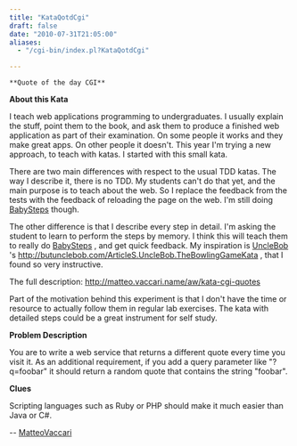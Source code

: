 ```yaml
---
title: "KataQotdCgi"
draft: false
date: "2010-07-31T21:05:00"
aliases:
  - "/cgi-bin/index.pl?KataQotdCgi"

---
```

    **Quote of the day CGI**

**About this Kata**

I teach web applications programming to undergraduates. I usually
explain the stuff, point them to the book, and ask them to produce a
finished web application as part of their examination. On some people it
works and they make great apps. On other people it doesn't. This year
I'm trying a new approach, to teach with katas. I started with this
small kata.

There are two main differences with respect to the usual TDD katas. The
way I describe it, there is no TDD. My students can't do that yet, and
the main purpose is to teach about the web. So I replace the feedback
from the tests with the feedback of reloading the page on the web. I'm
still doing [BabySteps](/BabySteps) though.

The other difference is that I describe every step in detail. I'm asking
the student to learn to perform the steps by memory. I think this will
teach them to really do [BabySteps](/BabySteps) , and get quick
feedback. My inspiration is [UncleBob](/people/UncleBob) 's
<http://butunclebob.com/ArticleS.UncleBob.TheBowlingGameKata> , that I
found so very instructive.

The full description: <http://matteo.vaccari.name/aw/kata-cgi-quotes>

Part of the motivation behind this experiment is that I don't have the
time or resource to actually follow them in regular lab exercises. The
kata with detailed steps could be a great instrument for self study.

**Problem Description**

You are to write a web service that returns a different quote every time
you visit it. As an additional requirement, if you add a query parameter
like "?q=foobar" it should return a random quote that contains the
string "foobar".

**Clues**

Scripting languages such as Ruby or PHP should make it much easier than
Java or C\#.

-- [MatteoVaccari](/people/MatteoVaccari)
